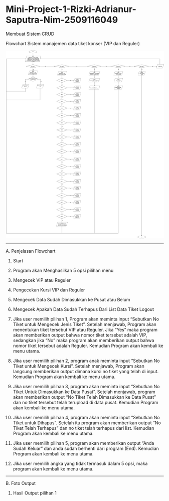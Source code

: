 # Mini-Project-1-Rizki-Adrianur-Saputra-Nim-2509116049
Membuat Sistem CRUD

Flowchart Sistem manajemen data tiket konser (VIP dan Reguler)

![img alt](https://github.com/rizkiadrianurs/Mini-Project-1-Rizki-Adrianur-Saputra-Nim-2509116049/blob/ab67ef2395aa9a22fc8d1d8083e19fe0bf359485/Flochart%20MinPro.jpg)

--------------------------------------------------------------------------------------------------------------------------------------------------------------------
A. Penjelasan Flowchart
1. Start
   
3. Program akan Menghasilkan 5 opsi pilihan menu
   
5. Mengecek VIP atau Reguler
   
6. Pengecekan Kursi VIP dan Reguler
   
7. Mengecek Data Sudah Dimasukkan ke Pusat atau Belum
   
8. Mengecek Apakah Data Sudah Terhapus Dari List Data Tiket
Logout

9. Jika user memilih pilihan 1, Program akan meminta input “Sebutkan No Tiket untuk Mengecek Jenis Tiket”. Setelah menjawab, Program akan menentukan tiket tersebut VIP atau Reguler. Jika “Yes” maka program akan memberikan output bahwa nomor tiket tersebut adalah  VIP, sedangkan jika “No” maka program akan memberikan output bahwa nomor tiket tersebut adalah Reguler. Kemudian Program akan kembali ke menu utama.
    
10. Jika user memilih pilihan 2, program anak meminta input “Sebutkan No Tiket untuk Mengecek Kursi”. Setelah menjawab, Program akan langsung memberikan output dimana kursi no tiket yang telah di input. Kemudian Program akan kembali ke menu utama.
    
11. Jika user memilih pilihan 3, program akan meminta input “Sebutkan No Tiket Untuk Dimasukkan ke Data Pusat”. Setelah menjawab, program akan memberikan output “No Tiket Telah Dimasukkan ke Data Pusat” dan no tiket tersebut telah terupload di data pusat. Kemudian Program akan kembali ke menu utama.
    
12. Jika user memilih pilihan 4, program akan meminta input “Sebutkan No Tiket untuk Dihapus”. Setelah itu program akan memberikan output “No Tiket  Telah Terhapus” dan no tiket telah terhapus dari list. Kemudian Program akan kembali ke menu utama.
    
13. Jika user memilih pilihan 5, program akan memberikan output “Anda Sudah Keluar” dan anda sudah berhenti dari program (End).  Kemudian Program akan kembali ke menu utama.
    
14. Jika user memilih angka yang tidak termasuk dalam 5 opsi, maka program akan kembali ke menu utama.

--------------------------------------------------------------------------------------------------------------------------------------------------------------------
B. Foto Output
1. Hasil Output pilihan 1




